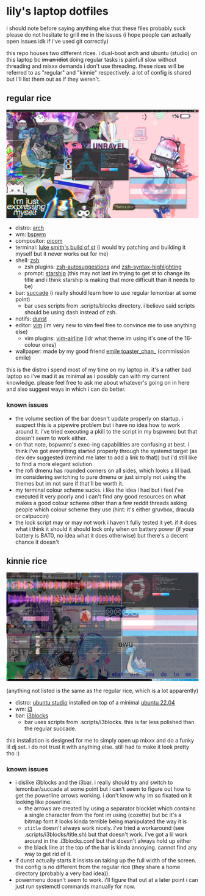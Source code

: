# lily's laptop dotfiles

i should note before saying anything else that these files probably suck please do not hesitate to grill me in the issues (i hope people can actually open issues idk if i've used git correctly)

this repo houses two different rices. i dual-boot arch and ubuntu (studio) on this laptop bc ~~im an idiot~~ doing regular tasks is painfull slow without threading and mixxx demands i don't use threading. these rices will be referred to as "regular" and "kinnie" respectively. a lot of config is shared but i'll list them out as if they weren't.

## regular rice

![screenshot](/Pictures/Screenshots/2022-05/Screenshot-20220525-152701.png)

- distro: [arch](https://archlinux.org)
- wm: [bspwm](https://github.com/baskerville/bspwm)
- compositor: [picom](https://github.com/yshui/picom)
- terminal: [luke smith's build of st](https://github.com/LukeSmithxyz/st) (i would try patching and building it myself but it never works out for me)
- shell: [zsh](https://www.zsh.org)
  - zsh plugins: [zsh-autosuggestions](https://github.com/zsh-users/zsh-autosuggestions) and [zsh-syntax-highlighting](https://github.com/zsh-users/zsh-syntax-highlighting)
  - prompt: [starship](https://starship.rs) (this may not last im trying to get st to change its title and i think starship is making that more difficult than it needs to be)
- bar: [succade](https://github.com/domsson/succade) (i really should learn how to use regular lemonbar at some point)
  - bar uses scripts from .scripts/blocks directory. i believe said scripts should be using dash instead of zsh.
- notifs: [dunst](https://github.com/dunst-project/dunst)
- editor: [vim](https://www.vim.org/) (im very new to vim feel free to convince me to use anything else)
  - vim plugins: [vim-airline](https://github.com/vim-airline/vim-airline) (idr what theme im using it's one of the 16-colour ones)
- wallpaper: made by my good friend [emile toaster\_chan\_](https://twitter.com/toaster_chan_) (commission emile)

this is the distro i spend most of my time on my laptop in. it's a rather bad laptop so i've mad it as minimal as i possibly can with my current knowledge. please feel free to ask me about whatever's going on in here and also suggest ways in which i can do better.

### known issues

- the volume section of the bar doesn't update properly on startup. i suspect this is a pipewire problem but i have no idea how to work around it. i've tried executing a pkill to the script in my bspwmrc but that doesn't seem to work either.
- on that note, bspwmrc's exec-ing capabilities are confusing at best. i think i've got everything started properly through the systemd target (as dex dev suggested (remind me later to add a link to that)) but i'd still like to find a more elegant solution
- the rofi dmenu has rounded corners on all sides, which looks a lil bad. im considering switching to pure dmenu or just simply not using the themes but im not sure if that'll be worth it.
- my terminal colour scheme sucks. i like the idea i had but i feel i've executed it very poorly and i can't find any good resources on what makes a good colour scheme other than a few reddit threads asking people which colour scheme they use (hint: it's either gruvbox, dracula or catpuccin)
- the lock script may or may not work i haven't fully tested it yet. if it does what i think it should it should lock only when on battery power (if your battery is BAT0, no idea what it does otherwise) but there's a decent chance it doesn't

## kinnie rice

![screenshot](/Pictures/Screenshots/2022-07/Screenshot-20220702-143851.png)

(anything not listed is the same as the regular rice, which is a lot apparently)

- distro: [ubuntu studio](https://ubuntustudio.org) installed on top of a minimal [ubuntu 22.04](https://ubuntu.com)
- wm: [i3](https://github.com/Airblader/i3)
- bar: [i3blocks](https://github.com/vivien/i3blocks)
  - bar uses scripts from .scripts/i3blocks. this is far less polished than the regular succade.

this installation is designed for me to simply open up mixxx and do a funky lil dj set. i do not trust it with anything else. still had to make it look pretty tho :)

### known issues

- i dislike i3blocks and the i3bar. i really should try and switch to lemonbar/succade at some point but i can't seem to figure out how to get the powerline arrows working. i don't know why im so fixated on it looking like powerline.
  - the arrows are created by using a separator blocklet which contains a single character from the font im using (cozette) but bc it's a bitmap font it looks kinda terrible being manipulated the way it is
  - `xtitle` doesn't always work nicely. i've tried a workaround (see .scripts/i3blocks/title.sh) but that doesn't work. i've got a lil work around in the .i3blocks.conf but that doesn't always hold up either
  - the black line at the top of the bar is kinda annoying. cannot find any way to get rid of it.
- if dunst actually starts it insists on taking up the full width of the screen. the config is no different from the regular rice (they share a home directory (probably a very bad idea)).
- powermenu doesn't seem to work. i'll figure that out at a later point i can just run systemctl commands manually for now.
